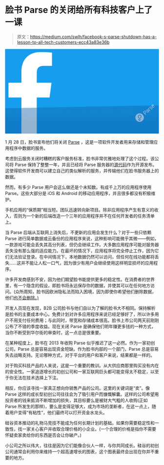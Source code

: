 # 脸书 Parse 的关闭给所有科技客户上了一课

> 原文：<https://medium.com/swlh/facebook-s-parse-shutdown-has-a-lesson-to-all-tech-customers-ecc43a83e36b>

![](img/e2e55bc20d44247abc3290f8d5a0031d.png)

1 月 28 日，脸书宣布他们将关闭 [Parse](https://parse.com) ，这是一项软件开发者用来存储和管理应用程序中数据的服务。

考虑到云服务关闭时糟糕的客户服务标准，脸书非常优雅地处理了这个过程。该公司将 Parse 保持了整整一年，并且已经将 Parse 服务器的[源代码](https://github.com/ParsePlatform/parse-server)作为开源发布。这使得软件开发商可以建立自己的类似解析的服务，并传输他们在脸书服务器上的数据。

然而，有多少 Parse 用户会这么做还是个未知数。有成千上万的应用程序使用 Parse。这些大部分是 iOS 和 Android 的移动应用程序，并且很多都没有积极维护。

手机应用的“保质期”相当短。团队迅速转向新项目。除非应用程序产生有意义的收入，否则为一个新的后端改造一个三年的应用程序并不在任何开发者的任务清单上。

当 Parse 后端从互联网上消失后，不更新的应用会发生什么？对于一些只依赖 Parse 进行简单数据或云备份的应用程序来说，这种影响可能微乎其微——例如，一款游戏可能会丢失其高分列表，但仍会继续工作。大多数应用程序可能对服务器丢失没有那么强的适应能力。在最坏的情况下，应用程序将完全停止工作，因为它们无法验证登录。在中间情况下，本地数据仍然可以访问，但任何在线功能都将丢失……这并不能让人松一口气，因为很少有用户会继续使用这样明显损坏的应用程序。

许多开发商感到不安，因为他们期望脸书能提供更多的稳定性。在消费者的世界里，有一个隐含的假设，即脸书将永远保存你的数据，并使其可以在任何地方访问。(众所周知，脸书因欧洲隐私法而陷入困境，因为即使你希望他们删除数据，他们[也不会删除。)](http://mashable.com/2011/10/21/facebook-deleted-data-fine/#oDciljb08Oqm)

开发人员现在发现，B2B 公司脸书与他们自以为了解的脸书大不相同。保持解析是脸书的主要成本中心。免费计划对许多应用程序来说已经足够好了，所以许多用户不用支付任何费用；与此同时，带宽和存储成本很高。脸书上市公司两天前刚刚公布了不错的季度收益。现在关闭 Parse 是确保他们明年赚更多钱的一种方式，当你不断受到华尔街的审查时，这一点总是很重要。

在某种程度上，脸书在 2013 年收购 Parse 似乎推迟了这一必然。作为一家初创公司，Parse 总是容易出现资金短缺。作为脸书内部的一个部门，Parse 总是容易失去战略支持。无论哪种方式，对于平台的用户和客户来说，结果都是一样的。

对于购买科技产品的人来说，这是一个重要的教训。从大供应商那里购买没有内在的安全性。一家追逐增长的初创公司和一家互联网巨头都可能变得太不稳定，以至于你无法在技术选择上下注。

相反，你应该寻找一家真正想向你销售产品的公司。这里的关键词是“卖”。像 Parse 这样的成长型初创公司往往会为了吸引用户而慷慨解囊。这样的公司希望用投资者的钱来抵消不断增加的损失，其目标要么是被财大气粗的人收购(正如 Parse 所发生的那样)，要么是变得足够大，成为市场的垄断者，在这一点上，随着用户变得“有粘性”，他们最终可以打开资金水龙头。

硅谷资本推动的礼物马竞技不能成为任何长期计划的基础。如果你需要稳定性和一致性，找一家关心客户并收取合理价格的小企业。(一个合理的价格是指你不需要怀疑卖家卖给你的东西是否会让你破产。)

小公司之所以伟大，往往是因为它们能像合伙人一样，与你共同成长。硅谷的初创公司通常会利用你来维持一个超高速增长的图表，这个图表最终会出现在你并不重要的地方。